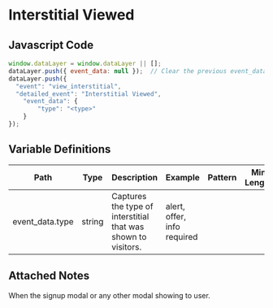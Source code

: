 # Interstitial Viewed

### 

## Javascript Code
```js
window.dataLayer = window.dataLayer || [];
dataLayer.push({ event_data: null });  // Clear the previous event_data object.
dataLayer.push({
  "event": "view_interstitial",
  "detailed_event": "Interstitial Viewed",
    "event_data": {
        "type": "<type>"
    }
});
```

## Variable Definitions

|Path|Type|Description|Example|Pattern|Min Length|Max Length|Minimum|Maximum|Multiple Of|
| --- | --- | --- | --- | --- | --- | --- | --- | --- | --- |
|event_data.type|string|Captures the type of interstitial that was shown to visitors.|alert, offer, info required|||||||

## Attached Notes

<p>When the signup modal or any other modal showing to user.</p>
